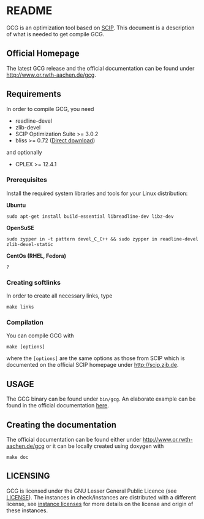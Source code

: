 # README

GCG is an optimization tool based on [SCIP](http://scip.zib.de). This document
is a description of what is needed to get compile GCG.

## Official Homepage
The latest GCG release and the official documentation can be found under
http://www.or.rwth-aachen.de/gcg.

## Requirements
In order to compile GCG, you need

 * readline-devel
 * zlib-devel
 * SCIP Optimization Suite >= 3.0.2
 * bliss >= 0.72 ([Direct download](http://www.tcs.hut.fi/Software/bliss/bliss-0.72.zip))

and optionally

 * CPLEX >= 12.4.1

### Prerequisites
Install the required system libraries and tools for your Linux distribution:

**Ubuntu**

    sudo apt-get install build-essential libreadline-dev libz-dev

**OpenSuSE**

    sudo zypper in -t pattern devel_C_C++ && sudo zypper in readline-devel zlib-devel-static

**CentOs (RHEL, Fedora)**

    ?

### Creating softlinks
In order to create all necessary links, type

    make links

### Compilation
You can compile GCG with

    make [options]

where the `[options]` are the same options as those from SCIP which is
documented on the official SCIP homepage under http://scip.zib.de.

## USAGE
The GCG binary can be found under `bin/gcg`. An elaborate example can be found
in the official documentation [here](http://www.or.rwth-aachen.de/gcg/EXAMPLE.html).

## Creating the documentation
The official documentation can be found either under
http://www.or.rwth-aachen.de/gcg or it can be locally created using doxygen with

    make doc

## LICENSING
GCG is licensed under the GNU Lesser General Public Licence (see [LICENSE](LICENSE)).
The instances in check/instances are distributed with a different license, see
[instance licenses](check/instances/readme) for more details on the license and
origin of these instances.

